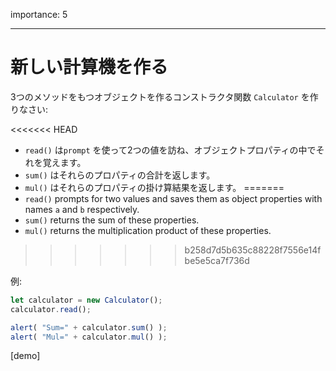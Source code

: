 importance: 5

---

# 新しい計算機を作る

3つのメソッドをもつオブジェクトを作るコンストラクタ関数 `Calculator` を作りなさい:

<<<<<<< HEAD
- `read()` は`prompt` を使って2つの値を訪ね、オブジェクトプロパティの中でそれを覚えます。
- `sum()` はそれらのプロパティの合計を返します。
- `mul()` はそれらのプロパティの掛け算結果を返します。
=======
- `read()` prompts for two values and saves them as object properties with names `a` and `b` respectively.
- `sum()` returns the sum of these properties.
- `mul()` returns the multiplication product of these properties.
>>>>>>> b258d7d5b635c88228f7556e14fbe5e5ca7f736d

例:

```js
let calculator = new Calculator();
calculator.read();

alert( "Sum=" + calculator.sum() );
alert( "Mul=" + calculator.mul() );
```

[demo]
